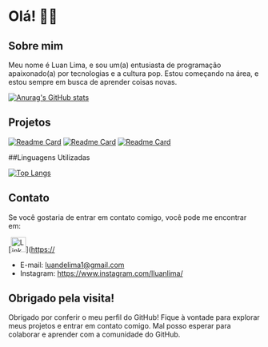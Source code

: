 # Olá! 🖖🏻

## Sobre mim

Meu nome é Luan Lima, e sou um(a) entusiasta de programação apaixonado(a) por tecnologias e a cultura pop. Estou começando na área, e estou sempre em busca de aprender coisas novas.

[![Anurag's GitHub stats](https://github-readme-stats.vercel.app/api?username=lluanlima&show_icons=true&theme=dark)](https://github.com/anuraghazra/github-reame-stats)

## Projetos

[![Readme Card](https://github-readme-stats.vercel.app/api/pin/?username=lluanlima&repo=clone_tiktok&theme=dark)](https://github.com/anuraghazra/github-readme-stats)
[![Readme Card](https://github-readme-stats.vercel.app/api/pin/?username=lluanlima&repo=bitbugado-criticas&theme=dark)](https://github.com/anuraghazra/github-readme-stats)
[![Readme Card](https://github-readme-stats.vercel.app/api/pin/?username=lluanlima&repo=projeto-portifolio&theme=dark)](https://github.com/anuraghazra/github-readme-stats)

##Linguagens Utilizadas

[![Top Langs](https://github-readme-stats.vercel.app/api/top-langs/?username=lluanlima&layout=compact)](https://github.com/anuraghazra/github-readme-stats)

## Contato

Se você gostaria de entrar em contato comigo, você pode me encontrar em:

[<img src='https://img.shields.io/badge/LinkdIn-0077B5?style=for-the-badge&logo=linkedin&logoColor=white' alt='Linkedin' height='30'>]([https://](https://www.linkedin.com/in/luan-lima-1a46958b)
- E-mail: luandelima1@gmail.com
- Instagram: https://www.instagram.com/lluanlima/

## Obrigado pela visita!

Obrigado por conferir o meu perfil do GitHub! Fique à vontade para explorar meus projetos e entrar em contato comigo. Mal posso esperar para colaborar e aprender com a comunidade do GitHub.

